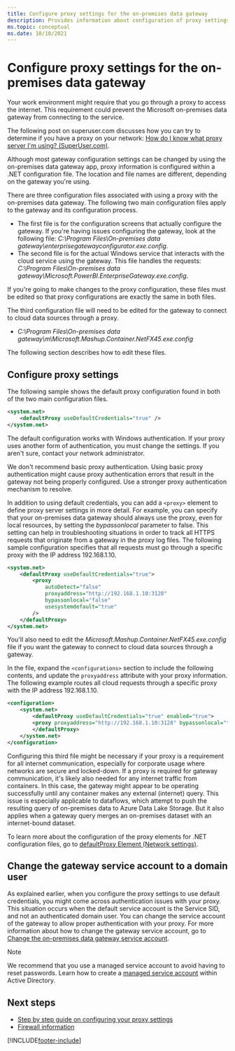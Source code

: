 ```yaml
---
title: Configure proxy settings for the on-premises data gateway
description: Provides information about configuration of proxy settings for the on-premises data gateway.
ms.topic: conceptual
ms.date: 10/10/2021
---
```

# Configure proxy settings for the on-premises data gateway

Your work environment might require that you go through a proxy to access the internet. This requirement could prevent the Microsoft on-premises data gateway from connecting to the service.

The following post on superuser.com discusses how you can try to determine if you have a proxy on your network:
[How do I know what proxy server I'm using? (SuperUser.com)](https://superuser.com/questions/346372/how-do-i-know-what-proxy-server-im-using).

Although most gateway configuration settings can be changed by using the on-premises data gateway app, proxy information is configured within a .NET configuration file. The location and file names are different, depending on the gateway you're using.

There are three configuration files associated with using a proxy with the on-premises data gateway. The following two main configuration files apply to the gateway and its configuration process.

* The first file is for the configuration screens that actually configure the gateway. If you're having issues configuring the gateway, look at the following file: _C:\Program Files\On-premises data gateway\enterprisegatewayconfigurator.exe.config_.
* The second file is for the actual Windows service that interacts with the cloud service using the gateway. This file handles the requests: _C:\Program Files\On-premises data gateway\Microsoft.PowerBI.EnterpriseGateway.exe.config_.

If you're going to make changes to the proxy configuration, these files must be edited so that proxy configurations are exactly the same in both files.

The third configuration file will need to be edited for the gateway to connect to cloud data sources through a proxy.

* _C:\Program Files\On-premises data gateway\m\Microsoft.Mashup.Container.NetFX45.exe.config_

The following section describes how to edit these files.

## Configure proxy settings

The following sample shows the default proxy configuration found in both of the two main configuration files.

```xml
<system.net>
    <defaultProxy useDefaultCredentials="true" />
</system.net>
```

The default configuration works with Windows authentication. If your proxy uses another form of authentication, you must change the settings. If you aren't sure, contact your network administrator.

We don't recommend basic proxy authentication. Using basic proxy authentication might cause proxy authentication errors that result in the gateway not being properly configured. Use a stronger proxy authentication mechanism to resolve.

In addition to using default credentials, you can add a `<proxy>` element to define proxy server settings in more detail. For example, you can specify that your on-premises data gateway should always use the proxy, even for local resources, by setting the *bypassonlocal* parameter to false. This setting can help in troubleshooting situations in order to track all HTTPS requests that originate from a gateway in the proxy log files. The following sample configuration specifies that all requests must go through a specific proxy with the IP address 192.168.1.10.

```xml
<system.net>
    <defaultProxy useDefaultCredentials="true">
        <proxy  
            autoDetect="false"  
            proxyaddress="http://192.168.1.10:3128"  
            bypassonlocal="false"  
            usesystemdefault="true"
        />  
    </defaultProxy>
</system.net>
```

You'll also need to edit the _Microsoft.Mashup.Container.NetFX45.exe.config_ file if you want the gateway to connect to cloud data sources through a gateway.

In the file, expand the `<configurations>` section to include the following contents, and update the `proxyaddress` attribute with your proxy information. The following example routes all cloud requests through a specific proxy with the IP address 192.168.1.10.

```xml
<configuration>
    <system.net>
        <defaultProxy useDefaultCredentials="true" enabled="true">
        <proxy proxyaddress="http://192.168.1.10:3128" bypassonlocal="true" />
        </defaultProxy>
    </system.net>
</configuration>
```

Configuring this third file might be necessary if your proxy is a requirement for all internet communication, especially for corporate usage where networks are secure and locked-down. If a proxy is required for gateway communication, it's likely also needed for any internet traffic from containers. In this case, the gateway might appear to be operating successfully until any container makes any external (internet) query. This issue is especially applicable to dataflows, which attempt to push the resulting query of on-premises data to Azure Data Lake Storage. But it also applies when a gateway query merges an on-premises dataset with an internet-bound dataset.

To learn more about the configuration of the proxy elements for .NET configuration files, go to [defaultProxy Element (Network settings)](/dotnet/framework/configure-apps/file-schema/network/defaultproxy-element-network-settings).

## Change the gateway service account to a domain user

As explained earlier, when you configure the proxy settings to use default credentials, you might come across authentication issues with your proxy. This situation occurs when the default service account is the Service SID, and not an authenticated domain user. You can change the service account of the gateway to allow proper authentication with your proxy. For more information about how to change the gateway service account, go to [Change the on-premises data gateway service account](service-gateway-service-account.md).

> [!NOTE]
> We recommend that you use a managed service account to avoid having to reset passwords. Learn how to create a [managed service account](/previous-versions/windows/it-pro/windows-server-2008-R2-and-2008/dd548356(v=ws.10)) within Active Directory.
>

## Next steps

* [Step by step guide on configuring your proxy settings](service-gateway-proxy-setup-guide.md)
* [Firewall information](service-gateway-tshoot.md#firewall-or-proxy)  

[!INCLUDE[footer-include](../includes/footer-banner.md)]